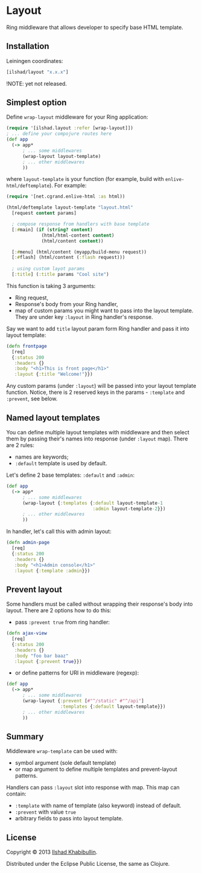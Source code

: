 # Layout

Ring middleware that allows developer to specify base HTML template.

## Installation

Leiningen coordinates:

```clojure
[ilshad/layout "x.x.x"]
```

!NOTE: yet not released.

## Simplest option

Define `wrap-layout` middleware for your Ring application:

```clojure
(require '[ilshad.layout :refer [wrap-layout]])
; ... define your compojure routes here
(def app
  (-> app*
      ; ... some middlewares
      (wrap-layout layout-template)
	  ; ... other middlewares
	  ))
```

where `layout-template` is your function (for example, build with
`enlive-html/deftemplate`). For example:

```clojure
(require '[net.cgrand.enlive-html :as html))

(html/deftemplate layout-template "layout.html"
  [request content params]

  ; compose response from handlers with base template
  [:#main] (if (string? content)
             (html/html-content content)
             (html/content content))

  [:#menu] (html/content (myapp/build-menu request))
  [:#flash] (html/content (:flash request)))
  
  ; using custom layot params
  [:title] (:title params "Cool site")
```

This function is taking 3 arguments:

- Ring request,
- Response's body from your Ring handler,
- map of custom params you might want to pass into the layout
template. They are under key `:layout` in Ring handler's response.

Say we want to add `title` layout param form Ring handler and
pass it into layout template:

```clojure
(defn frontpage
  [req]
  {:status 200
   :headers {}
   :body "<h1>This is front page</h1>"
   :layout {:title "Welcome!"}})
```

Any custom params (under `:layout`) will be passed into your layout
template function. Notice, there is 2 reserved keys in the params -
`:template` and `:prevent`, see below.

## Named layout templates

You can define multiple layout templates with middleware and then select
them by passing their's names into response (under `:layout` map). There
are 2 rules:

- names are keywords;
- `:default` template is used by default.

Let's define 2 base templates: `:default` and `:admin`:

```clojure
(def app
  (-> app*
      ; ... some middlewares
      (wrap-layout {:templates {:default layout-template-1
	                            :admin layout-template-2}})
	  ; ... other middlewares
	  ))
```

In handler, let's call this with admin layout:

```clojure
(defn admin-page
  [req]
  {:status 200
   :headers {}
   :body "<h1>Admin console</h1>"
   :layout {:template :admin}})
```

## Prevent layout

Some handlers must be called without wrapping their response's body
into layout. There are 2 options how to do this:

- pass `:prevent true` from ring handler:

```clojure
(defn ajax-view
  [req]
  {:status 200
   :headers {}
   :body "foo bar baaz"
   :layout {:prevent true}})
```

- or define patterns for URI in middleware (regexp):

```clojure
(def app
  (-> app*
      ; ... some middlewares
      (wrap-layout {:prevent [#"^/static" #"^/api"]
                    :templates {:default layout-template}})
	  ; ... other middlewares
	  ))
```

## Summary

Middleware `wrap-template` can be used with:

- symbol argument (sole default template)
- or map argument to define multiple templates and prevent-layout patterns.

Handlers can pass `:layout` slot into response with map. This map can
contain:

- `:template` with name of template (also keyword) instead of default.
- `:prevent` with value `true`
- arbitrary fields to pass into layout template.

## License

Copyright © 2013 [Ilshad Khabibullin](http://ilshad.com).

Distributed under the Eclipse Public License, the same as Clojure.
